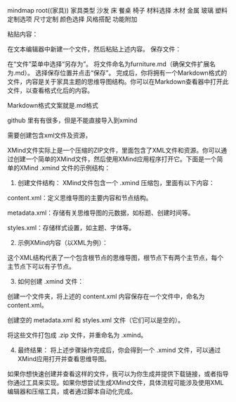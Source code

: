 mindmap
  root((家具))
    家具类型
      沙发
      床
      餐桌
      椅子
    材料选择
      木材
      金属
      玻璃
      塑料
    定制选项
      尺寸定制
      颜色选择
      风格搭配
      功能附加



粘贴内容：

在文本编辑器中新建一个文件，然后粘贴上述内容。
保存文件：

在“文件”菜单中选择“另存为”。
将文件命名为furniture.md（确保文件扩展名为.md）。
选择保存位置并点击“保存”。
完成后，你将拥有一个Markdown格式的文件，内容是关于家具主题的思维导图结构。你可以在Markdown查看器中打开此文件，以查看格式化后的内容。




Markdown格式文案就是.md格式


github  里有有很多，但是不能直接导入到xmind


需要创建包含xml文件及资源，





XMind文件实际上是一个压缩的ZIP文件，里面包含了XML文件和资源。你可以通过创建一个简单的XMind文件，然后使用XMind应用程序打开它。下面是一个简单的XMind .xmind 文件的示例结构：

1. 创建文件结构： XMind文件包含一个 .xmind 压缩包，里面有以下内容：

content.xml：定义思维导图的主要内容和节点结构。

metadata.xml：存储有关思维导图的元数据，如标题、创建时间等。

styles.xml：存储样式设置，如主题、字体等。



2. 示例XMind内容（以XML为例）：



<?xml version="1.0" encoding="UTF-8"?>
<workbook xmlns="urn:xmind:xmap:xmlns:content:2.0">
  <sheet name="Sheet 1">
    <topic id="root">
      <title>思维导图示例</title>
      <children>
        <topics type="attached">
          <topic id="node1">
            <title>节点 1</title>
            <children>
              <topics type="attached">
                <topic id="subnode1">
                  <title>子节点 1</title>
                </topic>
              </topics>
            </children>
          </topic>
          <topic id="node2">
            <title>节点 2</title>
          </topic>
        </topics>
      </children>
    </topic>
  </sheet>
</workbook>

这个XML结构代表了一个包含根节点的思维导图，根节点下有两个主节点，每个主节点下可以有子节点。

3. 如何创建 .xmind 文件：

创建一个文件夹，将上述的 content.xml 内容保存在一个文件中，命名为 content.xml。

创建空的 metadata.xml 和 styles.xml 文件（它们可以是空的）。

将这些文件打包成 .zip 文件，并重命名为 .xmind。



4. 最终结果： 将上述步骤操作完成后，你会得到一个 .xmind 文件，可以通过XMind应用打开并查看思维导图。



如果你想快速创建并查看这样的文件，我可以为你生成并提供下载链接，或者指导你通过工具来实现。如果你想尝试生成XMind文件，具体流程可能涉及使用XML编辑器和压缩工具，或者通过脚本自动化完成。














